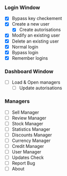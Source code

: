 ### Login Window
- [x] Bypass key checkement
- [x] Create a new user
    - [x] Create autorisations
- [x] Modify an existing user
- [x] Delete an existing user
- [x] Normal login
- [x] Bypass login
- [x] Remember logins
### Dashboard Window
- [ ] Load & Open managers
    - [ ] Update autorisations
### Managers
- [ ] Sell Manager
- [ ] Review Manager
- [ ] Stock Manager
- [ ] Statistics Manager
- [ ] Discounts Manager
- [ ] Currency Manager
- [ ] Credit Manager
- [ ] User Manager
- [ ] Updates Check
- [ ] Report Bug
- [ ] About